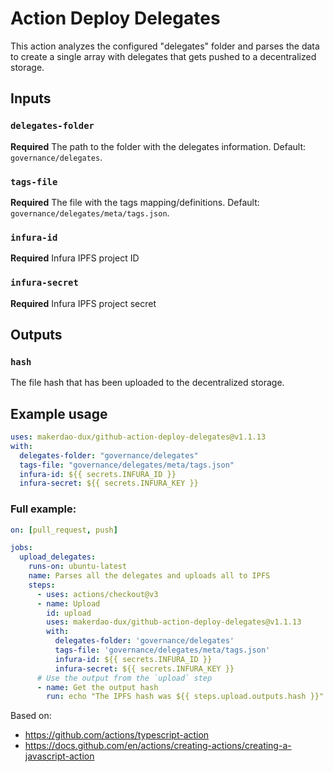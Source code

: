 # Action Deploy Delegates

This action analyzes the configured "delegates" folder and parses the data to create a single array with delegates that gets pushed to a decentralized storage.

## Inputs

### `delegates-folder`

**Required** The path to the folder with the delegates information. Default: `governance/delegates`.

### `tags-file`

**Required** The file with the tags mapping/definitions. Default: `governance/delegates/meta/tags.json`.

### `infura-id`

**Required** Infura IPFS project ID

### `infura-secret`

**Required** Infura IPFS project secret

## Outputs

### `hash`

The file hash that has been uploaded to the decentralized storage.

## Example usage

```yaml
uses: makerdao-dux/github-action-deploy-delegates@v1.1.13
with:
  delegates-folder: "governance/delegates"
  tags-file: "governance/delegates/meta/tags.json"
  infura-id: ${{ secrets.INFURA_ID }}
  infura-secret: ${{ secrets.INFURA_KEY }}
```

### Full example: 

```yaml
on: [pull_request, push]

jobs:
  upload_delegates:
    runs-on: ubuntu-latest
    name: Parses all the delegates and uploads all to IPFS
    steps:
      - uses: actions/checkout@v3
      - name: Upload
        id: upload
        uses: makerdao-dux/github-action-deploy-delegates@v1.1.13
        with:
          delegates-folder: 'governance/delegates'
          tags-file: 'governance/delegates/meta/tags.json'
          infura-id: ${{ secrets.INFURA_ID }}
          infura-secret: ${{ secrets.INFURA_KEY }}
      # Use the output from the `upload` step
      - name: Get the output hash
        run: echo "The IPFS hash was ${{ steps.upload.outputs.hash }}"
```

Based on:
- https://github.com/actions/typescript-action
- https://docs.github.com/en/actions/creating-actions/creating-a-javascript-action